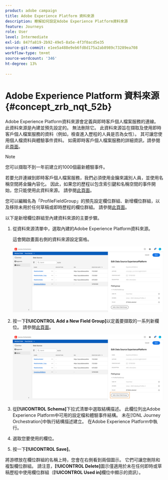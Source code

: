 ```yaml
---
product: adobe campaign
title: Adobe Experience Platform 資料來源
description: 瞭解如何設定Adobe Experience Platform資料來源
feature: Journeys
role: User
level: Intermediate
exl-id: 847fa819-2b92-49e5-8a5e-4f3f0acd5e35
source-git-commit: e1ee5a488e9eb6fd8d175a2ab8989c73289ea708
workflow-type: tm+mt
source-wordcount: '346'
ht-degree: 13%

---
```


# Adobe Experience Platform 資料來源 {#concept_zrb_nqt_52b}

Adobe Experience Platform資料來源會定義與即時客戶個人檔案服務的連線。 此資料來源是內建並預先設定的。 無法刪除它。 此資料來源旨在擷取及使用即時客戶個人檔案服務的資料（例如，檢查進入歷程的人員是否為女性）。 其可讓您使用個人檔資料與體驗事件資料。 如需即時客戶個人檔案服務的詳細資訊，請參閱此[頁面](https://experienceleague.adobe.com/docs/experience-platform/profile/home.html?lang=zh-Hant)。

>[!NOTE]
>
>您可以擷取不到一年前建立的1000個最新體驗事件。

若要允許連線到即時客戶個人檔案服務，我們必須使用金鑰來識別人員，並使用名稱空間將金鑰內容化。 因此，如果您的歷程以包含索引鍵和名稱空間的事件開始，您只能使用此資料來源。 請參閱[此頁面](../building-journeys/journey.md)。

您可以編輯名為「ProfileFieldGroup」的預先設定欄位群組、新增欄位群組，以及移除未用於任何草稿或即時歷程的欄位群組。 請參閱[此頁面](../datasource/field-groups.md)。

以下是新增欄位群組至內建資料來源的主要步驟。

1. 從資料來源清單中，選取內建的Adobe Experience Platform資料來源。

   這會開啟畫面右側的資料來源設定窗格。

   ![](../assets/journey23.png)

1. 按一下&#x200B;**[!UICONTROL Add a New Field Group]**&#x200B;以定義要擷取的一系列新欄位。 請參閱[此頁面](../datasource/field-groups.md)。

   ![](../assets/journey24.png)

1. 從&#x200B;**[!UICONTROL Schema]**&#x200B;下拉式清單中選取結構描述。 此欄位列出Adobe Experience Platform中可用的設定檔和體驗事件結構。 未在[!DNL Journey Orchestration]中執行結構描述建立。 在Adobe Experience Platform中執行。
1. 選取您要使用的欄位。
1. 按一下&#x200B;**[!UICONTROL Save]**。

將游標放在欄位群組的名稱上時，您會在右側看到兩個圖示。 它們可讓您刪除和複製欄位群組。 請注意，**[!UICONTROL Delete]**&#x200B;圖示僅適用於未在任何即時或草稿歷程中使用欄位群組（**[!UICONTROL Used in]**&#x200B;欄位中顯示的資訊）。
